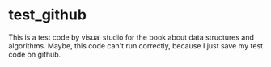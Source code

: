 # test_github
This is a test code by visual studio for the book about data structures and algorithms. Maybe, this code can't run correctly, because I just save my test code on github.
